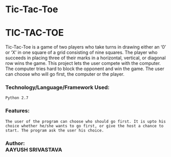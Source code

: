# Tic-Tac-Toe
# TIC-TAC-TOE
Tic-Tac-Toe is a game of two players who take turns in drawing either an ‘0’ or ‘X’ in one square of a grid consisting of nine squares. The player who succeeds in placing three of their marks in a horizontal, vertical, or diagonal row wins the game. This project lets the user compete with the computer. The computer tries hard to block the opponent and win the game. The user can choose who will go first, the computer or the player.

### Technology/Language/Framework Used:
    Python 2.7
    
### Features:
    The user of the program can choose who should go first. It is upto his choice whether he/she wants to go first, or give the host a chance to start. The program ask the user his choice.
    
###  Author:<br>**AAYUSH SRIVASTAVA**
